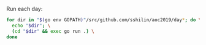 Run each day:
```sh
for dir in "$(go env GOPATH)"/src/github.com/sshilin/aoc2019/day*; do \
  echo "$dir"; \
  (cd "$dir" && exec go run .) \
done
```